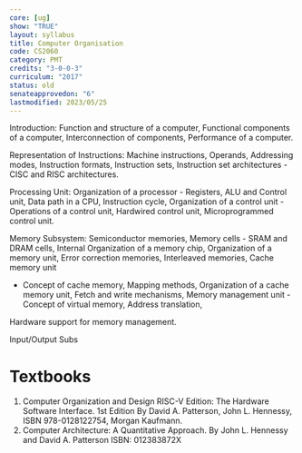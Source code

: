```yaml
---
core: [ug]
show: "TRUE"
layout: syllabus
title: Computer Organisation
code: CS2060
category: PMT
credits: "3-0-0-3"
curriculum: "2017"
status: old
senateapprovedon: "6"
lastmodified: 2023/05/25
---
```


Introduction: Function and structure of a computer, Functional
components of a computer, Interconnection of components, Performance of
a computer.

Representation of Instructions: Machine instructions, Operands,
Addressing modes, Instruction formats, Instruction sets, Instruction set
architectures - CISC and RISC architectures.

Processing Unit: Organization of a processor - Registers, ALU and
Control unit, Data path in a CPU, Instruction cycle, Organization of a
control unit - Operations of a control unit, Hardwired control unit, Microprogrammed control unit.

Memory Subsystem: Semiconductor memories, Memory cells - SRAM and DRAM
cells, Internal Organization of a memory chip, Organization of a memory
unit, Error correction memories, Interleaved memories, Cache memory unit
- Concept of cache memory, Mapping methods, Organization of a cache
memory unit, Fetch and write mechanisms, Memory management unit -
Concept of virtual memory, Address translation,

Hardware support for memory management.

Input/Output Subs

# Textbooks

1.  Computer Organization and Design RISC-V Edition: The Hardware
    Software Interface. 1st Edition By David A. Patterson, John L.
    Hennessy, ISBN 978-0128122754, Morgan Kaufmann.
2.  Computer Architecture: A Quantitative Approach. By John L. Hennessy
    and David A. Patterson ISBN: 012383872X


